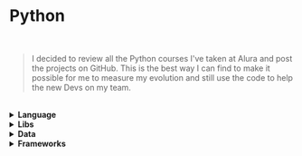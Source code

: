 # Python

<br>

> I decided to review all the Python courses I've taken at Alura and post the projects on GitHub. This is the best way I can find to make it possible for me to measure my evolution and still use the code to help the new Devs on my team.

<br>

<details>
    <summary>
        <b>Language</b>
    </summary>
            <li><b>P01</b> - Part 01: Introduction to the New Version of the Language</li>
            <li><b>P02</b> - Part 02: Advancing in Language</li>
            <li><b>P03</b> - Introduction to Object Orientation</li>
            <li><b>P04</b> - Advancing in Object Orientation</li>
            <li><b>P05</b> - Working with I/O</li>
            <li><b>P06</b> - Data Validation in the Brazilian Standard</li>
            <li><b>P07</b> - String in Python - Extracting Information from a URL</li>
            <li><b>P08</b> - Python - Good Code Practices with PEP8</li>
            <li><b>P09</b> - Python Collections - Part 1 - Lists and Tuples</li>
</details>
<details>
    <summary>
        <b>Libs</b>
    </summary>
            <li><b>P01</b> - Python for Data Science: Introduction to the Language and Numpy</li>
            <li><b>P03</b> - Python Pandas - Handling and Analyzing Data</li>
    </summary>
</details>
<details>
    <summary>
        <b>Data</b>
    </summary>
</details> 
<details>
    <summary>
        <b>Frameworks</b>
    </summary>
            <li><b>P01</b> - Flask - Part 01 - Create a Webapp with Python 3</li>
            <li><b>P02</b> - Flask - Part 02 - Advancing in Web Development</li>
            <li><b>P03</b> - Django - Model, Routes and Views</li>
</details> 